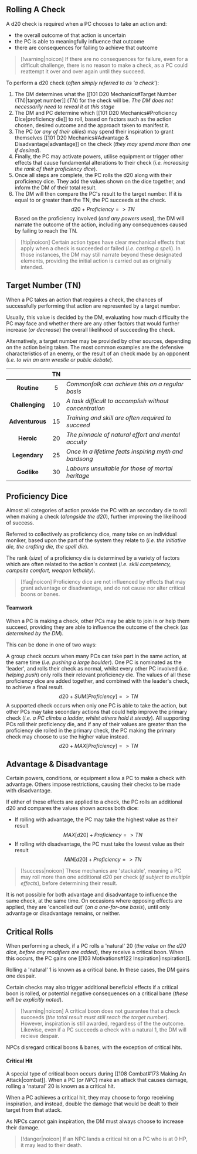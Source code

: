## Rolling A Check
A d20 check is required when a PC chooses to take an action and:
- the overall outcome of that action is uncertain
- the PC is able to meaningfully influence that outcome
- there are consequences for failing to achieve that outcome

> [!warning|noicon] If there are no consequences for failure, even for a difficult challenge, there is no reason to make a check, as a PC could reattempt it over and over again until they succeed.

To perform a d20 check (*often simply referred to as 'a check'*):
1. The DM determines what the [[101 D20 Mechanics#Target Number (TN)|target number]] (*TN*) for the check will be.
   *The DM does not necessarily need to reveal it at this stage*
2. The DM and PC determine which [[101 D20 Mechanics#Proficiency Dice|proficiency die]] to roll, based on factors such as the action chosen, desired outcome and the approach taken to manifest it.
3. The PC (*or any of their allies*) may spend their inspiration to grant themselves [[101 D20 Mechanics#Advantage & Disadvantage|advantage]] on the check (*they may spend more than one if desired*).
4. Finally, the PC may activate powers, utilise equipment or trigger other effects that cause fundamental alterations to their check (*i.e. increasing the rank of their proficiency dice*).
5. Once all steps are complete, the PC rolls the d20 along with their proficiency dice. They add the values shown on the dice together, and inform the DM of their total result.
6. The DM will then compare the PC's result to the target number. If it is equal to or greater than the TN, the PC succeeds at the check. 
$$
d20 + Proficiency => TN
$$
Based on the proficiency involved (*and any powers used*), the DM will narrate the outcome of the action, including any consequences caused by failing to reach the TN.

> [!tip|noicon] Certain action types have clear mechanical effects that apply when a check is succeeded or failed (*i.e. casting a spell*). In those instances, the DM may still narrate beyond these designated elements, providing the initial action is carried out as originally intended.

## Target Number (TN)
When a PC takes an action that requires a check, the chances of successfully performing that action are represented by a target number.

Usually, this value is decided by the DM, evaluating how much difficulty the PC may face and whether there are any other factors that would further increase (*or decrease*) the overall likelihood of succeeding the check.

Alternatively, a target number may be provided by other sources, depending on the action being taken. The most common examples are the defensive characteristics of an enemy, or the result of an check made by an opponent (*i.e. to win an arm wrestle or public debate*).

|                 | **TN** |                                                        |
| :-------------: | :----: | :----------------------------------------------------- |
|   **Routine**   |   5    | *Commonfolk can achieve this on a regular basis*       |
| **Challenging** |   10   | *A task difficult to accomplish without concentration* |
| **Adventurous** |   15   | *Training and skill are often required to succeed*     |
|   **Heroic**    |   20   | *The pinnacle of natural effort and mental accuity*    |
|  **Legendary**  |   25   | *Once in a lifetime feats inspiring myth and bardsong* |
|   **Godlike**   |   30   | *Labours unsuitable for those of mortal heritage*      |
## Proficiency Dice
Almost all categories of action provide the PC with an secondary die to roll when making a check (*alongside the d20*), further improving the likelihood of success. 

Referred to collectively as proficiency dice, many take on an individual moniker, based upon the part of the system they relate to (*i.e. the initiative die, the crafting die, the spell die*).

The rank (*size*) of a proficiency die is determined by a variety of factors which are often related to the action's context (*i.e. skill competency, campsite comfort, weapon lethality*).

> [!faq|noicon] Proficiency dice are not influenced by effects that may grant advantage or disadvantage, and do not cause nor alter critical boons or banes.
#### Teamwork
When a PC is making a check, other PCs may be able to join in or help them succeed, providing they are able to influence the outcome of the check (*as determined by the DM*).

This can be done in one of two ways:

A group check occurs when many PCs can take part in the same action, at the same time (*i.e. pushing a large boulder*). One PC is nominated as the 'leader', and rolls their check as normal, whilst every other PC involved (*i.e. helping push*) only rolls their relevant proficiency die. The values of all these proficiency dice are added together, and combined with the leader's check, to achieve a final result.
$$
d20 + SUM[Proficiency] => TN
$$
A supported check occurs when only one PC is able to take the action, but other PCs may take secondary actions that could help improve the primary check (*i.e. a PC climbs a ladder, whilst others hold it steady*). All supporting PCs roll their proficiency die, and if any of their values are greater than the proficiency die rolled in the primary check, the PC making the primary check may choose to use the higher value instead.
$$
d20 + MAX[Proficiency] => TN
$$

## Advantage & Disadvantage
Certain powers, conditions, or equipment allow a PC to make a check with advantage. Others impose restrictions, causing their checks to be made with disadvantage.

If either of these effects are applied to a check, the PC rolls an additional d20 and compares the values shown across both dice:
- If rolling with advantage, the PC may take the highest value as their result
$$
MAX[d20] + Proficiency => TN
$$
- If rolling with disadvantage, the PC must take the lowest value as their result
$$
MIN[d20] + Proficiency => TN
$$

> [!success|noicon] These mechanics are 'stackable', meaning a PC may roll more than one additional d20 per check (*if subject to multiple effects*), before determining their result.

It is not possible for both advantage and disadvantage to influence the same check, at the same time. On occasions where opposing effects are applied, they are 'cancelled out' (*on a one-for-one basis*), until only advantage or disadvantage remains, or neither.

## Critical Rolls
When performing a check, if a PC rolls a 'natural' 20 (*the value on the d20 dice, before any modifiers are added*), they receive a critical boon. When this occurs, the PC gains one [[103 Motivations#122 Inspiration|inspiration]]. 

Rolling a 'natural' 1 is known as a critical bane. In these cases, the DM gains one despair.

Certain checks may also trigger additional beneficial effects if a critical boon is rolled, or potential negative consequences on a critical bane (*these will be explicitly noted*).

>[!warning|noicon] A critical boon does not guarantee that a check succeeds (*the total result must still reach the target number*). However, inspiration is still awarded, regardless of the the outcome. Likewise, even if a PC succeeds a check with a natural 1, the DM will recieve despair.

NPCs disregard critical boons & banes, with the exception of critical hits.
#### Critical Hit
A special type of critical boon occurs during [[108 Combat#173 Making An Attack|combat]]. When a PC (*or NPC*) make an attack that causes damage, rolling a 'natural' 20 is known as a critical hit.

When a PC achieves a critical hit, they may choose to forgo receiving inspiration, and instead, double the damage that would be dealt to their target from that attack.

As NPCs cannot gain inspiration, the DM must always choose to increase their damage.

> [!danger|noicon] If an NPC lands a critical hit on a PC who is at 0 HP, it may lead to their death.

